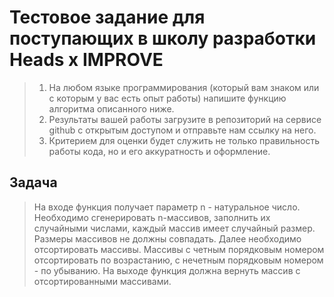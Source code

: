 Тестовое задание для поступающих в школу разработки Heads x IMPROVE
===================================================================

>1. На любом языке программирования (который вам знаком или с которым у вас есть опыт работы) напишите функцию алгоритма описанного ниже. 
>2. Результаты вашей работы загрузите в репозиторий на сервисе github с открытым доступом и отправьте нам ссылку на него. 
>3. Критерием для оценки будет служить не только правильность работы кода, но и его аккуратность и оформление.

## Задача

>На входе функция получает параметр n - натуральное число. Необходимо сгенерировать n-массивов, заполнить их случайными числами, каждый массив имеет случайный размер. Размеры массивов не должны совпадать. Далее необходимо отсортировать массивы. Массивы с четным порядковым номером отсортировать по возрастанию, с нечетным порядковым номером - по убыванию. На выходе функция должна вернуть массив с отсортированными массивами.
